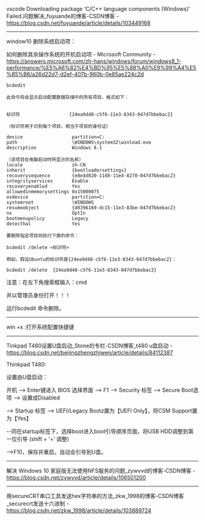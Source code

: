 

vscode Downloading package ‘C/C++ language components (Windows)‘ Failed.问题解决_fuyuande的博客-CSDN博客 - https://blog.csdn.net/fuyuande/article/details/103449168

---

window10 删除系统启动项：

如何删除其余操作系统的开机启动项 - Microsoft Community - https://answers.microsoft.com/zh-hans/windows/forum/windows8_1-performance/%E5%A6%82%E4%BD%95%E5%88%A0%E9%99%A4%E5%85%B6/a26d22d7-d2ef-407b-960b-0e85ae224c2d

```
bcdedit

此命令将会显示启动配置数据存储中的所有项目，格式如下：


标识符                  {24ea9d48-c5f6-11e3-8343-047d7bbebac2}

（标识符用于识别每个项目，相当于项目的身份证）

device                  partition=C:
path                    \WINDOWS\system32\winload.exe
description             Windows 8.1

（该项目在电脑启动时所显示的名称）
locale                  zh-CN
inherit                 {bootloadersettings}
recoverysequence        {e8e4d820-1188-11e4-8278-047d7bbebac2}
integrityservices       Enable
recoveryenabled         Yes
allowedinmemorysettings 0x15000075
osdevice                partition=C:
systemroot              \WINDOWS
resumeobject            {d0396169-dc15-11e3-83be-047d7bbebac2}
nx                      OptIn
bootmenupolicy          Legacy
detecthal               Yes

要删除指定项目则执行下面的命令：

bcdedit /delete <标识符>

例如，假设Ubuntu的标识符是{24ea9d48-c5f6-11e3-8343-047d7bbebac2}：

bcdedit /delete  {24ea9d48-c5f6-11e3-8343-047d7bbebac2}
```

注意：在左下角搜索框输入：cmd

并以管理员身份打开！！！

运行bcdedit 命令删除。



----

win +x :打开系统配置快捷键

---

Tinkpad T480设置U盘启动_Stone的专栏-CSDN博客_t480 u盘启动 - https://blog.csdn.net/beijingzhengzhiwen/article/details/84112387

Thinkpad T480:

设置由U盘启动：

开机 --> Enter键进入 BIOS 选择界面 --> F1 --> Security 标签 --> Secure Boot选项 --> 设置成Disabled

--> Startup 标签 --> UEFI/Legacy Bootz置为【UEFI Only】，将CSM Support置为【Yes】

--同在startup标签下，选择boot进入boot引导顺序页面，将USB HDD调整到第一位引导 (shift + ‘+’ 调整)

-->F10，保存并重启，自动会引导到U盘。



---

解决 Windows 10 家庭版无法使用NFS服务的问题_zywvvd的博客-CSDN博客 - https://blog.csdn.net/zywvvd/article/details/106501200



-----------------

用secureCRT串口工具发送hex字符串的方法_zkw_1998的博客-CSDN博客_securecrt发送十六进制 - https://blog.csdn.net/zkw_1998/article/details/103889724

